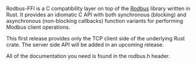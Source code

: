 Rodbus-FFI is a C compatibility layer on top of the [Rodbus](https://github.com/automatak/rodbus) library written in 
Rust. It provides an idiomatic C API with both synchronous (blocking) and asynchronous (non-blocking callbacks) function
variants for performing Modbus client operations.

This first release provides only the TCP client side of the underlying Rust crate. The server side API will be added
in an upcoming release.

All of the documentation you need is found in the rodbus.h header. 